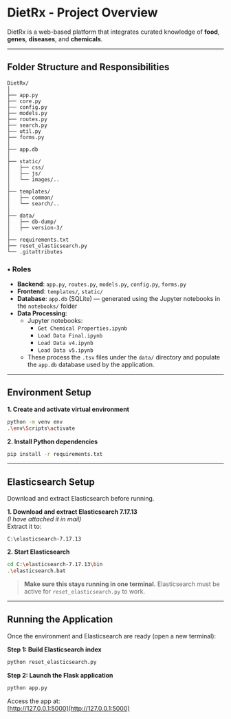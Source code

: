 # **DietRx - Project Overview**

DietRx is a web-based platform that integrates curated knowledge of **food**, **genes**, **diseases**, and **chemicals**. 

---

## **Folder Structure and Responsibilities**

```
DietRx/
│
├── app.py                  
├── core.py                 
├── config.py               
├── models.py                
├── routes.py               
├── search.py               
├── util.py                  
├── forms.py   
│ 
├── app.db 
│
├── static/                 
│   ├── css/               
│   ├── js/                  
│   └── images/..            
│
├── templates/               
│   ├── common/              
│   └── search/..             
│
├── data/
│   ├── db-dump/            
│   ├── version-3/          
│
├── requirements.txt         
├── reset_elasticsearch.py  
└── .gitattributes           
```

### • **Roles**

- **Backend**: `app.py`, `routes.py`, `models.py`, `config.py`, `forms.py`  
- **Frontend**: `templates/`, `static/`  
- **Database**: `app.db` (SQLite) — generated using the Jupyter notebooks in the `notebooks/` folder  
- **Data Processing**:  
  - Jupyter notebooks:
    - `Get Chemical Properties.ipynb`
    - `Load Data Final.ipynb`
    - `Load Data v4.ipynb`
    - `Load Data v5.ipynb`  
  - These process the `.tsv` files under the `data/` directory and populate the `app.db` database used by the application.

---

##  **Environment Setup**

**1. Create and activate virtual environment**
```bash
python -m venv env
.\env\Scripts\activate   
```

**2. Install Python dependencies**
```bash
pip install -r requirements.txt
```

---

##  **Elasticsearch Setup**

Download and extract Elasticsearch before running.

**1. Download and extract Elasticsearch 7.17.13**  
*(I have attached it in mail)*  
Extract it to:
```
C:\elasticsearch-7.17.13
```

**2. Start Elasticsearch**
```bash
cd C:\elasticsearch-7.17.13\bin
.\elasticsearch.bat
```

>  **Make sure this stays running in one terminal.** Elasticsearch must be active for `reset_elasticsearch.py` to work.

---

##  **Running the Application**

Once the environment and Elasticsearch are ready (open a new terminal):

**Step 1: Build Elasticsearch index**
```bash
python reset_elasticsearch.py
```

**Step 2: Launch the Flask application**
```bash
python app.py
```

Access the app at:  
[http://127.0.0.1:5000](http://127.0.0.1:5000)
